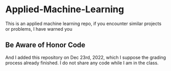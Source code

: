 # Applied-Machine-Learning

This is an applied machine learning repo, if you encounter similar projects or problems, I have warned you 

## Be Aware of Honor Code

And I added this repository on Dec 23rd, 2022, which I suppose the grading process already finished. I do not share any code while I am in the class.
